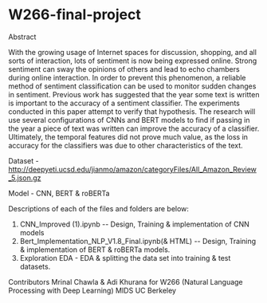 # W266-final-project

Abstract

With the growing usage of Internet spaces for discussion, shopping, and all sorts of interaction, lots of sentiment is now being expressed online. Strong sentiment can sway the opinions of others and lead to echo chambers during online interaction. In order to prevent this phenomenon, a reliable method of sentiment classification can be used to monitor sudden changes in sentiment. Previous work has suggested that the year some text is written is important to the accuracy of a sentiment classifier. The experiments conducted in this paper attempt to verify that hypothesis. The research will use several configurations of CNNs and BERT models to find if passing in the year a piece of text was written can improve the accuracy of a classifier. Ultimately, the temporal features did not prove much value, as the loss in accuracy for the classifiers was due to other characteristics of the text. 

Dataset - http://deepyeti.ucsd.edu/jianmo/amazon/categoryFiles/All_Amazon_Review_5.json.gz

Model - CNN, BERT & roBERTa

Descriptions of each of the files and folders are below:
1) CNN_Improved (1).ipynb -- Design, Training & implementation of CNN models
2) Bert_Implementation_NLP_V1.8_Final.ipynb(& HTML) -- Design, Training & implementation of BERT & roBERTa models.
3) Exploration EDA - EDA & splitting  the data set into training & test datasets.

Contributors 
Mrinal Chawla & Adi Khurana for W266 (Natural Language Processing with Deep Learning) MIDS UC Berkeley
